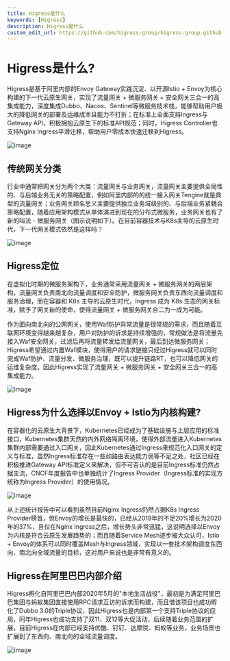 ```yaml
---
title: Higress是什么
keywords: [Higress]
description: Higress是什么
custom_edit_url: https://github.com/higress-group/higress-group.github.io/blob/main/i18n/zh-cn/docusaurus-plugin-content-docs/current/overview/what-is-higress.md
---
```



# Higress是什么?

Higress是基于阿里内部的Envoy Gateway实践沉淀、以开源Istio + Envoy为核心构建的下一代云原生网关，实现了流量网关 + 微服务网关 + 安全网关三合一的高集成能力，深度集成Dubbo、Nacos、Sentinel等微服务技术栈，能够帮助用户极大的降低网关的部署及运维成本且能力不打折；在标准上全面支持Ingress与Gateway API，积极拥抱云原生下的标准API规范；同时，Higress Controller也支持Nginx Ingress平滑迁移，帮助用户零成本快速迁移到Higress。

![image](https://img.alicdn.com/imgextra/i4/O1CN01OgGP1728t0xeRfRYJ_!!6000000007989-0-tps-1726-1366.jpg)

## 传统网关分类

行业中通常把网关分为两个大类：流量网关与业务网关，流量网关主要提供全局性的、与后端业务无关的策略配置，例如阿里内部的的统一接入网关Tengine就是典型的流量网关；业务网关顾名思义主要提供独立业务域级别的、与后端业务紧耦合策略配置，随着应用架构模式从单体演进到现在的分布式微服务，业务网关也有了新的叫法 - 微服务网关（图示说明如下）。在目前容器技术与K8s主导的云原生时代，下一代网关模式依然是这样吗？

![image](https://img.alicdn.com/imgextra/i2/O1CN01b5lrN41VXF7SzQtWU_!!6000000002662-0-tps-2116-974.jpg)

## Higress定位

在虚拟化时期的微服务架构下，业务通常采用流量网关 + 微服务网关的两层架构，流量网关负责南北向流量调度和安全防护，微服务网关负责东西向流量调度和服务治理，而在容器和 K8s 主导的云原生时代，Ingress 成为 K8s 生态的网关标准，赋予了网关新的使命，使得流量网关 + 微服务网关合二为一成为可能。

作为面向南北向的公网网关，使用Waf防护异常流量是很常规的需求，而且随着互联网环境变得越来越复杂，用户对防护的诉求是持续增强的，常规做法是将流量先接入Waf安全网关，过滤后再将流量转发给流量网关，最后到达微服务网关；Higress希望通过内置Waf模块，使得用户的请求链接只经过Higress就可以同时完成Waf防护、流量分发、微服务治理，既可以提升链路RT，也可以降低网关的运维复杂度。因此Higress实现了流量网关 + 微服务网关 + 安全网关三合一的高集成能力。

![image](https://img.alicdn.com/imgextra/i1/O1CN01B8h0j41nGRfxtGWfB_!!6000000005062-0-tps-2114-1004.jpg)



## Higress为什么选择以Envoy + Istio为内核构建?

在容器化的云原生大背景下，Kubernetes已经成为了基础设施与上层应用的标准接口，Kubernetes集群天然的内外网络隔离环境，使得外部流量进入Kubernetes集群内部需要通过入口网关，因此Kubernetes通过Ingress来规范化入口网关的定义与标准，虽然Ingress标准存在一些如路由表达能力弱等不足之处，社区已经在积极推进Gateway API标准定义来解决，但不可否认的是目前Ingress标准仍然占据主流，CNCF年度报告中也单独统计了Ingress Provider（Ingress标准的实现方统称为Ingress Provider）的使用情况。

![image](https://img.alicdn.com/imgextra/i2/O1CN01S99fCF1VBG6dqsXoM_!!6000000002614-0-tps-2194-794.jpg)

从上述统计报告中可以看到虽然目前Nginx Ingress仍然占据K8s Ingress Provider榜首，但Envoy的增长是最快的，已经从2019年的不足20%增长为2020年的37%，且仅在Nginx Ingress之后，增长势头非常迅猛，这说明选择以Envoy为内核是符合云原生发展趋势的；而且随着Service Mesh逐步被大众认可，Istio + Envoy的体系可以同时覆盖Mesh与Ingress领域，实现以一套技术架构调度东西向、南北向全域流量的目标，这对用户来说也是非常有意义的。



## Higress在阿里巴巴内部介绍

Higress孵化自阿里巴巴内部2020年5月的"本地生活战役"，最初是为满足阿里巴巴集团与蚂蚁集团直接使用RPC请求互访的诉求而构建，而且借该项目也成功孵化了Dubbo 3.0的Triple协议，因此Higress也是内部第一个支持Triple协议的应用，同年Higress也成功支持了双11、双12等大促活动，后续随着业务范围的扩展，目前Higress在内部已经支持优酷、钉钉、达摩院、蚂蚁等业务，业务场景也扩展到了东西向、南北向的全域流量调度。

![image](https://img.alicdn.com/imgextra/i4/O1CN01x3Ap5B1SEW4rltAQ7_!!6000000002215-0-tps-2398-1220.jpg)